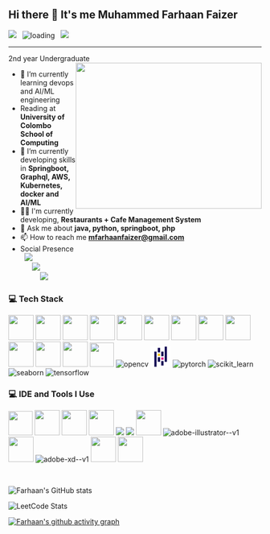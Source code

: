 ## Hi there 👋 It's me Muhammed Farhaan Faizer

<img src="https://img.shields.io/badge/Software%20Engineer-8A2BE2"/> &nbsp; <img width="20" height="20" src="https://img.icons8.com/parakeet/48/loading.png" alt="loading"/> &nbsp; <img src="https://img.shields.io/badge/%20AI/ML%20engineer-red?style=for-the-badge"/> <br /> <hr />
2nd year Undergraduate
<img align="right" width="370" height="290" src="https://i.pinimg.com/originals/47/f0/34/47f0342cec72b800463bf003eac1257e.gif"> 

- 🌱 I’m currently learning devops and AI/ML engineering
- Reading at **University of Colombo School of Computing**
- 🌱 I’m currently developing skills in **Springboot, Graphql, AWS, Kubernetes, docker and AI/ML**
- 👨‍💻 I'm currently developing, **Restaurants + Cafe Management System**
- 💬 Ask me about **java, python, springboot, php**
- 📫 How to reach me **mfarhaanfaizer@gmail.com**
- Social Presence
<br /> &nbsp; [<img src="https://img.shields.io/badge/Twitter-1DA1F2?style=for-the-badge&logo=twitter&logoColor=white" />](https://x.com/mfarhaanfaizer) <br /> &nbsp; &nbsp; &nbsp; [<img src="https://img.shields.io/badge/LinkedIn-0077B5?style=for-the-badge&logo=linkedin&logoColor=white" />](https://www.linkedin.com) <br/> &nbsp; &nbsp; &nbsp; &nbsp; &nbsp; [<img src="https://img.shields.io/badge/instagram-d62976?style=for-the-badge&logo=instagram&logoColor=white" />](https://www.instagram.com)


### 💻 Tech Stack
<img height="50" width="50" src="https://img.icons8.com/color/48/000000/python.png" /> <img height="50" width="50" src="https://img.icons8.com/color/48/000000/java-coffee-cup-logo.png" /> <img height="50" width="50" src="https://img.icons8.com/color/48/000000/html-5.png" /> <img height="50" width="50" src="https://img.icons8.com/color/48/000000/css3.png" /> <img height="50" width="50" src="https://img.icons8.com/color/48/000000/bootstrap.png" />
<img height="50" width="50" src="https://img.icons8.com/color/48/000000/javascript.png"/> <img height="50" width="50" src="https://img.icons8.com/color/48/000000/react-native.png"/> <img height="50" width="50" src="https://img.icons8.com/color/48/000000/mysql-logo.png"/> <img height="50" width="50" src="https://img.icons8.com/color/48/000000/mongodb.png"/> <img height="50" width="50" src="https://img.icons8.com/color/48/000000/nodejs.png"/> <img height="50" width="50" src="https://img.icons8.com/color/48/000000/spring-logo.png"/> <img height="50" width="50" src="https://img.icons8.com/color/48/null/graphql.png"/> <img width="48" height="48" src="https://img.icons8.com/external-those-icons-flat-those-icons/96/external-PHP-programming-and-development-those-icons-flat-those-icons.png"/> <img src="https://www.vectorlogo.zone/logos/opencv/opencv-icon.svg" alt="opencv" width="40" height="40"/> <img src="https://raw.githubusercontent.com/devicons/devicon/2ae2a900d2f041da66e950e4d48052658d850630/icons/pandas/pandas-original.svg" alt="pandas" width="40" height="40"/> <img src="https://www.vectorlogo.zone/logos/pytorch/pytorch-icon.svg" alt="pytorch" width="40" height="40"/> <img src="https://upload.wikimedia.org/wikipedia/commons/0/05/Scikit_learn_logo_small.svg" alt="scikit_learn" width="40" height="40"/> <img src="https://seaborn.pydata.org/_images/logo-mark-lightbg.svg" alt="seaborn" width="40" height="40"/> <img src="https://www.vectorlogo.zone/logos/tensorflow/tensorflow-icon.svg" alt="tensorflow" width="40" height="40"/>

### 💻 IDE and Tools I Use
<img width="48" height="48" src="https://img.icons8.com/color/48/intellij-idea.png"/> <img height="50" width="50" src="https://img.icons8.com/color/48/000000/visual-studio-code-2019.png"/> <img height="50" width="50" src="https://img.icons8.com/color/48/000000/pycharm.png"/> <img height="50" width="50" src="https://img.icons8.com/color/50/000000/git.png"/> <img height="50" src="https://img.icons8.com/officel/480/null/java-eclipse.png"/> <img height="50" src="https://img.icons8.com/color/480/null/notion--v1.png" /> <img height="50" width="50" src="https://img.icons8.com/doodle/48/000000/adobe-photoshop.png"/> <img width="48" height="48" src="https://img.icons8.com/color/48/adobe-illustrator--v1.png" alt="adobe-illustrator--v1"/> <img height="50" width="50" src="https://img.icons8.com/color/48/000000/figma--v1.png"/> <img width="48" height="48" src="https://img.icons8.com/color/48/adobe-xd--v1.png" alt="adobe-xd--v1"/> <img height="50" width="50" src="https://www.kindpng.com/picc/m/81-811458_jupyter-notebook-logo-hd-png-download.png" /> <img height="50" width="50" src="https://th.bing.com/th/id/OIP.H_lDvyyXkP-zBdDipHs1QwAAAA?w=221&h=156&c=7&r=0&o=7&dpr=1.3&pid=1.7&rm=3" />

<br />

![Farhaan's GitHub stats](https://github-readme-stats.vercel.app/api?username=M-Farhaan-Faizer&theme=dark&show_icons=true&&hide=issues,contribs)

![LeetCode Stats](https://leetcard.jacoblin.cool/mfarhaanfaizer?theme=catppuccinMocha&font=JetBrains%20Mono&ext=heatmap)

[![Farhaan's github activity graph](https://github-readme-activity-graph.vercel.app/graph?username=M-Farhaan-Faizer&bg_color=000000&color=ffffff&line=51f565&point=ffffff&area=true&hide_border=true)](https://github.com/ashutosh00710/github-readme-activity-graph)





